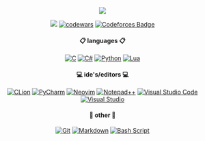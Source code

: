 <div id="header" align="center">
  <img src="https://sun9-42.userapi.com/impg/a8DyQBuZlLutCI0nQb454tQUW9A_oXBYdkFPUg/Fpcp7pqS_RM.jpg?size=500x378&quality=95&sign=bf10c1987ac05eeaaabde3d332803357&type=album"/>
  
  [![](https://komarev.com/ghpvc/?username=n1xsi&style=for-the-badge&color=blueviolet)](#) [![codewars](https://www.codewars.com/users/nixsi/badges/micro)](https://www.codewars.com/users/nixsi) [![Codeforces Badge](https://codeforces-readme-stats.vercel.app/api/badge?username=nixsi)](https://codeforces.com/profile/nixsi)
</div>

<div id="body" align="center">
  
#### 📋 languages 📋
[![C](https://img.shields.io/badge/c-000?style=for-the-badge&logo=c&logoColor=00599c)](#) [![C#](https://img.shields.io/badge/c%23-000?style=for-the-badge&logo=csharp)](#) [![Python](https://img.shields.io/badge/python-000?style=for-the-badge&logo=python&logoColor=ffdd54)](#) [![Lua](https://img.shields.io/badge/lua-000?style=for-the-badge&logo=lua&logoColor=2c2d72)](#)

#### 💻 ide's/editors 💻
[![CLion](https://img.shields.io/badge/CLion-000?style=for-the-badge&logo=clion&logoColor=16b9e2)](#) [![PyCharm](https://img.shields.io/badge/pycharm-000?style=for-the-badge&logo=pycharm&logoColor=18e999)](#) [![Neovim](https://img.shields.io/badge/NeoVim-000?&style=for-the-badge&logo=neovim)](#) [![Notepad++](https://img.shields.io/badge/Notepad++-000?style=for-the-badge&logo=notepad%2b%2b)](#) [![Visual Studio Code](https://img.shields.io/badge/Visual%20Studio%20Code-000?style=for-the-badge&logo=visual-studio-code)](#) [![Visual Studio](https://img.shields.io/badge/Visual%20Studio-000.svg?style=for-the-badge&logo=visual-studio)](#)

#### 🧩 other 🧩
[![Git](https://img.shields.io/badge/Git-000?style=for-the-badge&logo=git)](#) [![Markdown](https://img.shields.io/badge/markdown-%23000000.svg?style=for-the-badge&logo=markdown&logoColor=white)](#) [![Bash Script](https://img.shields.io/badge/bash_script-000?style=for-the-badge&logo=gnu-bash&logoColor=white)](#)
</div>
